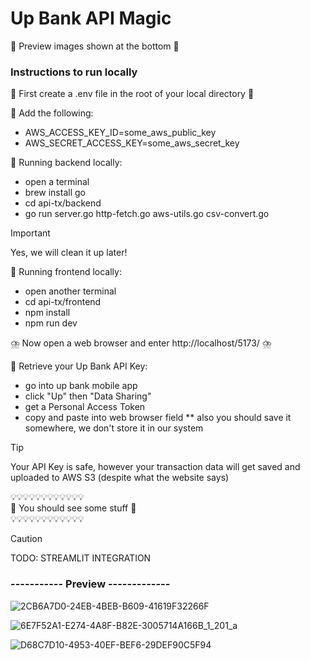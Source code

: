 # Up Bank API Magic

🥨 Preview images shown at the bottom 🥨

### Instructions to run locally
🍞 First create a .env file in the root of your local directory 🍞

🍒 Add the following:
* AWS_ACCESS_KEY_ID=some_aws_public_key
* AWS_SECRET_ACCESS_KEY=some_aws_secret_key

🍣 Running backend locally:
* open a terminal
* brew install go
* cd api-tx/backend
* go run server.go http-fetch.go aws-utils.go csv-convert.go

> [!IMPORTANT]  
> Yes, we will clean it up later!

🍏 Running frontend locally:
* open another terminal
* cd api-tx/frontend
* npm install
* npm run dev

⛈️ Now open a web browser and enter http://localhost/5173/ ⛈️

🍇 Retrieve your Up Bank API Key:
* go into up bank mobile app
* click "Up" then "Data Sharing"
* get a Personal Access Token
* copy and paste into web browser field
** also you should save it somewhere, we don't store it in our system

> [!TIP]
> Your API Key is safe, however your transaction data will get saved and uploaded to AWS S3 (despite what the website says)

💡💡💡💡💡💡💡💡💡💡💡💡  
🥳 You should see some stuff 🥳  
💡💡💡💡💡💡💡💡💡💡💡💡

> [!CAUTION]
> TODO: STREAMLIT INTEGRATION

### ----------- Preview -------------


![2CB6A7D0-24EB-4BEB-B609-41619F32266F](https://github.com/user-attachments/assets/9e1bbf80-8e76-4819-b986-c798340f1b85)

![6E7F52A1-E274-4A8F-B82E-3005714A166B_1_201_a](https://github.com/user-attachments/assets/2c5603b1-3645-438f-b03a-764f975b57a1)

![D68C7D10-4953-40EF-BEF6-29DEF90C5F94](https://github.com/user-attachments/assets/c82e11ab-3037-4d99-990b-71a84dc6780a)

